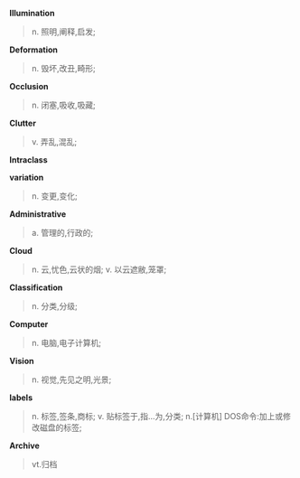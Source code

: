 **Illumination**
>n. 照明,阐释,启发;
 
**Deformation**
>n. 毁坏,改丑,畸形;
 
**Occlusion**
>n. 闭塞,吸收,吸藏;
 
**Clutter**
>v. 弄乱,混乱;
 
**Intraclass**
>
 
**variation**
>n. 变更,变化;
 
**Administrative**
>a. 管理的,行政的;
 
**Cloud**
>n. 云,忧色,云状的烟;
v. 以云遮敝,笼罩;
 
**Classification**
>n. 分类,分级;
 
**Computer**
>n. 电脑,电子计算机;
 
**Vision**
>n. 视觉,先见之明,光景;
 
**labels**
>n. 标签,签条,商标;
v. 贴标签于,指...为,分类;
n.[计算机] DOS命令:加上或修改磁盘的标签;
 
**Archive**
>vt.归档
 
